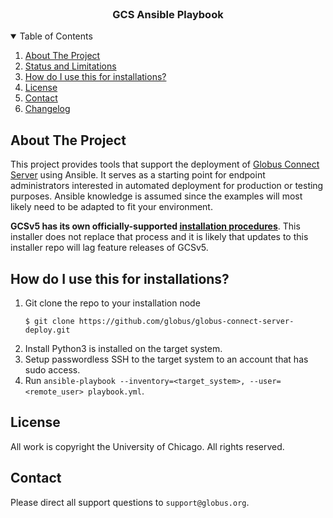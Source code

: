 <br />
<p align="center">
  <h3 align="center">GCS Ansible Playbook</h3>
</p>

<details open="open">
  <summary>Table of Contents</summary>
  <ol>
    <li>
      <a href="#about-the-project">About The Project</a>
    <li>
      <a href="#status-and-limitations">Status and Limitations</a>
    </li>
    <li>
      <a href="#how-do-i-use-this-for-installations">
        How do I use this for installations?
      </a>
    </li>
    <li><a href="#license">License</a></li>
    <li><a href="#contact">Contact</a></li>
    <li><a href="Changelog">Changelog</a></li>
  </ol>
</details>

## About The Project
This project provides tools that support the deployment of [Globus Connect Server](https://www.globus.org/globus-connect) using Ansible. It serves as a starting point for endpoint administrators interested in automated deployment for production or testing purposes. Ansible knowledge is assumed since the examples will most likely need to be adapted to fit your environment.

**GCSv5 has its own officially-supported [installation procedures](https://docs.globus.org/globus-connect-server-v5-installation-guide/)**. This installer does not replace that process and it is likely that updates to this installer repo will lag feature releases of GCSv5.

## How do I use this for installations?

1. Git clone the repo to your installation node
    ```shell
    $ git clone https://github.com/globus/globus-connect-server-deploy.git
    ```
2. Install Python3 is installed on the target system.
3. Setup passwordless SSH to the target system to an account that has sudo access.
4. Run `ansible-playbook --inventory=<target_system>, --user=<remote_user> playbook.yml`.

## License
All work is copyright the University of Chicago. All rights reserved.

## Contact
Please direct all support questions to `support@globus.org`.

